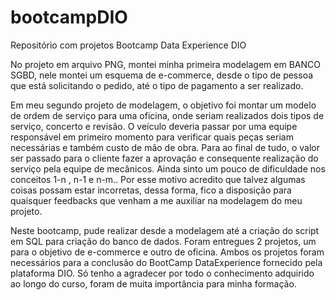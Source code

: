 # bootcampDIO
Repositório com projetos Bootcamp Data Experience DIO

No projeto em arquivo PNG, montei minha primeira modelagem em BANCO SGBD, nele montei um esquema de e-commerce, desde o tipo de pessoa que está solicitando o pedido, até o tipo de pagamento a ser realizado.




Em meu segundo projeto de modelagem, o objetivo foi montar um modelo de ordem de serviço para uma oficina, onde seriam realizados dois tipos de serviço, concerto e revisão.
O veículo deveria passar por uma equipe responsável em primeiro momento para verificar quais peças seriam necessárias e também custo de mão de obra. Para ao final de tudo, o valor ser passado para o cliente fazer a aprovação e consequente realização do serviço pela equipe de mecânicos.
Ainda sinto um pouco de dificuldade nos conceitos 1-n , n-1 e n-m.. Por esse motivo acredito que talvez algumas coisas possam estar incorretas, dessa forma, fico a disposição para quaisquer feedbacks que venham a me auxiliar na modelagem do meu projeto.

Neste bootcamp, pude realizar desde a modelagem até a criação do script em SQL para criação do banco de dados.
Foram entregues 2 projetos, um para o objetivo de e-commerce e outro de oficina.
Ambos os projetos foram necessários para a conclusão do BootCamp DataExperience fornecido pela plataforma DIO.
Só tenho a agradecer por todo o conhecimento adquirido ao longo do curso, foram de muita importância para minha formação.
